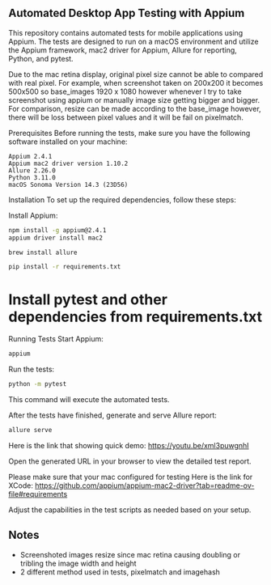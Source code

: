 ## Automated Desktop App Testing with Appium
This repository contains automated tests for mobile applications using Appium. The tests are designed to run on a macOS environment and utilize the Appium framework, mac2 driver for Appium, Allure for reporting, Python, and pytest.

Due to the mac retina display, original pixel size cannot be able to compared with real pixel. For example, when screenshot taken on 200x200 it becomes 500x500 so base_images 1920 x 1080 however whenever I try to take screenshot using appium or manually image size getting bigger and bigger. For comparison, resize can be made according to the base_image however, there will be loss between pixel values and it will be fail on pixelmatch. 

Prerequisites
Before running the tests, make sure you have the following software installed on your machine:
```
Appium 2.4.1
Appium mac2 driver version 1.10.2
Allure 2.26.0
Python 3.11.0
macOS Sonoma Version 14.3 (23D56)
```


Installation
To set up the required dependencies, follow these steps:

Install Appium:


```bash
npm install -g appium@2.4.1
appium driver install mac2
```


```bash
brew install allure
```


```bash
pip install -r requirements.txt
```

# Install pytest and other dependencies from requirements.txt

Running Tests
Start Appium:
```bash
appium
```

Run the tests:

```bash
python -m pytest
```

This command will execute the automated tests.

After the tests have finished, generate and serve Allure report:

```bash
allure serve
```
Here is the link that showing quick demo: [https://youtu.be/xml3puwgnhI ](https://youtu.be/xml3puwgnhI)

Open the generated URL in your browser to view the detailed test report.

Please make sure that your mac configured for testing Here is the link for XCode: https://github.com/appium/appium-mac2-driver?tab=readme-ov-file#requirements

Adjust the capabilities in the test scripts as needed based on your setup.

## Notes
- Screenshoted images resize since mac retina causing doubling or tribling the image width and height 
- 2 different method used in tests, pixelmatch and imagehash 
